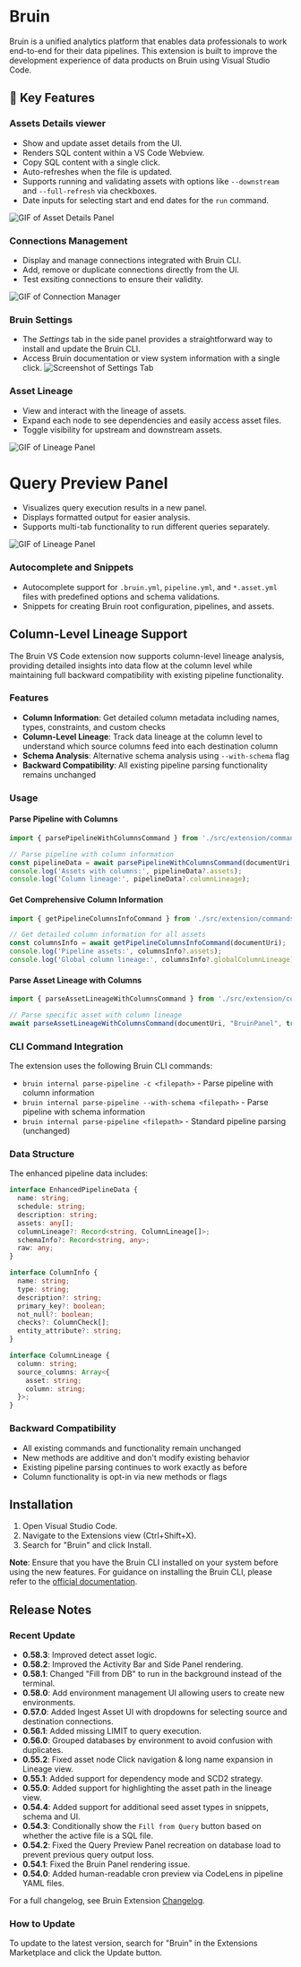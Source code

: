 # Bruin

Bruin is a unified analytics platform that enables data professionals to work end-to-end for their data pipelines. This extension is built to improve the development experience of data products on Bruin using Visual Studio Code.

## 🚀 Key Features

### Assets Details viewer
- Show and update asset details from the UI.
- Renders SQL content within a VS Code Webview.
- Copy SQL content with a single click.
- Auto-refreshes when the file is updated.
- Supports running and validating assets with options like `--downstream` and `--full-refresh` via checkboxes.
- Date inputs for selecting start and end dates for the `run` command.


![GIF of Asset Details Panel](https://github.com/bruin-data/bruin-vscode/blob/main/screenshots/asset-details-tab-new.gif?raw=true)

### Connections Management
- Display and manage connections integrated with Bruin CLI.
- Add, remove or duplicate connections directly from the UI.
- Test exsiting connections to ensure their validity.

![GIF of Connection Manager](https://github.com/bruin-data/bruin-vscode/blob/main/screenshots/manage-connections.gif?raw=true)

### Bruin Settings
- The *Settings* tab in the side panel provides a straightforward way to install and update the Bruin CLI.
- Access Bruin documentation or view system information with a single click.
![Screenshot of Settings Tab](https://github.com/bruin-data/bruin-vscode/blob/main/screenshots/bruin-settings.png?raw=true)

### Asset Lineage
- View and interact with the lineage of assets.
- Expand each node to see dependencies and easily access asset files.
- Toggle visibility for upstream and downstream assets.

![GIF of Lineage Panel](https://github.com/bruin-data/bruin-vscode/blob/main/screenshots/lineage-panel-with-options.gif?raw=true)

# Query Preview Panel
- Visualizes query execution results in a new panel.
- Displays formatted output for easier analysis.
- Supports multi-tab functionality to run different queries separately.

![GIF of Lineage Panel](https://github.com/bruin-data/bruin-vscode/blob/main/screenshots/query-preview-options.gif?raw=true)

### Autocomplete and Snippets
- Autocomplete support for `.bruin.yml`, `pipeline.yml`, and `*.asset.yml` files with predefined options and schema validations.
- Snippets for creating Bruin root configuration, pipelines, and assets.

## Column-Level Lineage Support

The Bruin VS Code extension now supports column-level lineage analysis, providing detailed insights into data flow at the column level while maintaining full backward compatibility with existing pipeline functionality.

### Features

- **Column Information**: Get detailed column metadata including names, types, constraints, and custom checks
- **Column-Level Lineage**: Track data lineage at the column level to understand which source columns feed into each destination column
- **Schema Analysis**: Alternative schema analysis using `--with-schema` flag
- **Backward Compatibility**: All existing pipeline parsing functionality remains unchanged

### Usage

#### Parse Pipeline with Columns

```typescript
import { parsePipelineWithColumnsCommand } from './src/extension/commands/parseAssetCommand';

// Parse pipeline with column information
const pipelineData = await parsePipelineWithColumnsCommand(documentUri, true);
console.log('Assets with columns:', pipelineData?.assets);
console.log('Column lineage:', pipelineData?.columnLineage);
```

#### Get Comprehensive Column Information

```typescript
import { getPipelineColumnsInfoCommand } from './src/extension/commands/parseAssetCommand';

// Get detailed column information for all assets
const columnsInfo = await getPipelineColumnsInfoCommand(documentUri);
console.log('Pipeline assets:', columnsInfo?.assets);
console.log('Global column lineage:', columnsInfo?.globalColumnLineage);
```

#### Parse Asset Lineage with Columns

```typescript
import { parseAssetLineageWithColumnsCommand } from './src/extension/commands/parseAssetCommand';

// Parse specific asset with column lineage
await parseAssetLineageWithColumnsCommand(documentUri, "BruinPanel", true);
```

### CLI Command Integration

The extension uses the following Bruin CLI commands:

- `bruin internal parse-pipeline -c <filepath>` - Parse pipeline with column information
- `bruin internal parse-pipeline --with-schema <filepath>` - Parse pipeline with schema information
- `bruin internal parse-pipeline <filepath>` - Standard pipeline parsing (unchanged)

### Data Structure

The enhanced pipeline data includes:

```typescript
interface EnhancedPipelineData {
  name: string;
  schedule: string;
  description: string;
  assets: any[];
  columnLineage?: Record<string, ColumnLineage[]>;
  schemaInfo?: Record<string, any>;
  raw: any;
}

interface ColumnInfo {
  name: string;
  type: string;
  description?: string;
  primary_key?: boolean;
  not_null?: boolean;
  checks?: ColumnCheck[];
  entity_attribute?: string;
}

interface ColumnLineage {
  column: string;
  source_columns: Array<{
    asset: string;
    column: string;
  }>;
}
```

### Backward Compatibility

- All existing commands and functionality remain unchanged
- New methods are additive and don't modify existing behavior
- Existing pipeline parsing continues to work exactly as before
- Column functionality is opt-in via new methods or flags

## Installation

1. Open Visual Studio Code.
2. Navigate to the Extensions view (Ctrl+Shift+X).
3. Search for "Bruin" and click Install.

**Note**: Ensure that you have the Bruin CLI installed on your system before using the new features. For guidance on installing the Bruin CLI, please refer to the [official documentation](https://github.com/bruin-data/bruin).

## Release Notes
### Recent Update
- **0.58.3**: Improved detect asset logic.
- **0.58.2**: Improved the Activity Bar and Side Panel rendering.
- **0.58.1**: Changed "Fill from DB" to run in the background instead of the terminal.
- **0.58.0**: Add environment management UI allowing users to create new environments.
- **0.57.0**: Added Ingest Asset UI with dropdowns for selecting source and destination connections.
- **0.56.1**: Added missing LIMIT to query execution.
- **0.56.0**: Grouped databases by environment to avoid confusion with duplicates.
- **0.55.2**: Fixed asset node Click navigation & long name expansion in Lineage view.
- **0.55.1**: Added support for dependency mode and SCD2 strategy.
- **0.55.0**: Added support for highlighting the asset path in the lineage view.
- **0.54.4**: Added support for additional seed asset types in snippets, schema and UI.
- **0.54.3**: Conditionally show the `Fill from Query` button based on whether the active file is a SQL file.
- **0.54.2**: Fixed the Query Preview Panel recreation on database load to prevent previous query output loss.
- **0.54.1**: Fixed the Bruin Panel rendering issue.
- **0.54.0**: Added human-readable cron preview via CodeLens in pipeline YAML files.

For a full changelog, see Bruin Extension [Changelog](https://marketplace.visualstudio.com/items/bruin.bruin/changelog).

### How to Update

To update to the latest version, search for "Bruin" in the Extensions Marketplace and click the Update button.
